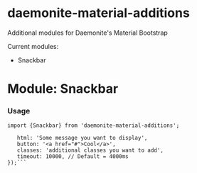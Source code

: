 # daemonite-material-additions
Additional modules for Daemonite's Material Bootstrap

Current modules:
- Snackbar


# Module: Snackbar

### Usage
`import {Snackbar} from 'daemonite-material-additions';`

```Snackbar.render({
   html: 'Some message you want to display',
   button: '<a href="#">Cool</a>',
   classes: 'additional classes you want to add',
   timeout: 10000, // Default = 4000ms
});```
